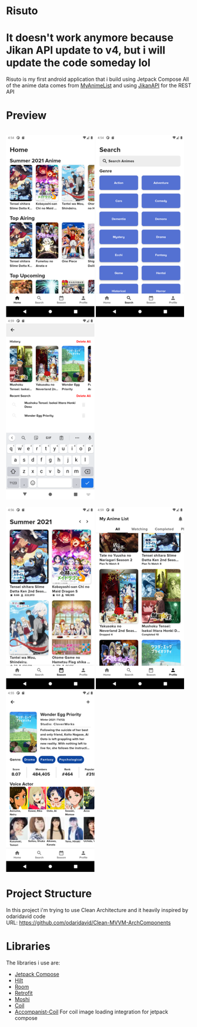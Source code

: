 # Risuto
# It doesn't work anymore because Jikan API update to v4, but i will update the code someday lol

Risuto is my first android application that i build using Jetpack Compose
All of the anime data comes from [MyAnimeList](https://myanimelist.net/) and using [JikanAPI](https://jikan.moe/) for the REST API

# Preview
<br><img src= "readme/home.png" width="240"></img> <img src= "readme/searchhome.png" width="240"></img> <img src= "readme/search.png" width="240"></img> <br>
<br><img src= "readme/season.png" width="240"></img> <img src= "readme/myanime.png" width="240"></img> <img src= "readme/detail.png" width="240"></img> <br>


# Project Structure

In this project i'm trying to use Clean Architecture and it heavily inspired by odaridavid code                                                                                     
URL: https://github.com/odaridavid/Clean-MVVM-ArchComponents

# Libraries

The libraries i use are: 
- [Jetpack Compose](https://developer.android.com/jetpack/compose/documentation)                                                                                                    
- [Hilt](https://dagger.dev/hilt/)
- [Room](https://developer.android.com/jetpack/androidx/releases/room?hl=id)
- [Retrofit](https://square.github.io/retrofit/)
- [Moshi](https://github.com/square/moshi)
- [Coil](https://coil-kt.github.io/coil/getting_started/)
- [Accompanist-Coil](https://google.github.io/accompanist/coil/) For coil image loading integration for jetpack compose
